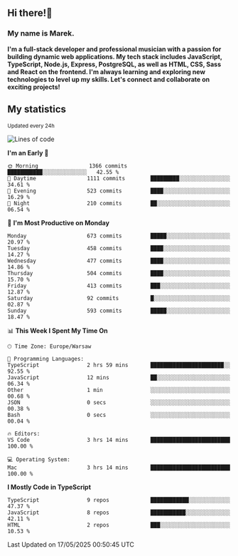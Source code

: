## Hi there!👋 ##
### My name is Marek. ###

**I'm a full-stack developer and professional musician with a passion for building dynamic web applications. My tech stack includes JavaScript, TypeScript, Node.js, Express, PostgreSQL, as well as HTML, CSS, Sass and React on the frontend. I'm always learning and exploring new technologies to level up my skills. Let's connect and collaborate on exciting projects!**

## My statistics ##
<sub>Updated every 24h</sub>
<!--START_SECTION:waka-->
![Lines of code](https://img.shields.io/badge/From%20Hello%20World%20I%27ve%20Written-238.4%20thousand%20lines%20of%20code-blue)

**I'm an Early 🐤** 

```text
🌞 Morning                1366 commits        ███████████░░░░░░░░░░░░░░   42.55 % 
🌆 Daytime                1111 commits        █████████░░░░░░░░░░░░░░░░   34.61 % 
🌃 Evening                523 commits         ████░░░░░░░░░░░░░░░░░░░░░   16.29 % 
🌙 Night                  210 commits         ██░░░░░░░░░░░░░░░░░░░░░░░   06.54 % 
```
📅 **I'm Most Productive on Monday** 

```text
Monday                   673 commits         █████░░░░░░░░░░░░░░░░░░░░   20.97 % 
Tuesday                  458 commits         ████░░░░░░░░░░░░░░░░░░░░░   14.27 % 
Wednesday                477 commits         ████░░░░░░░░░░░░░░░░░░░░░   14.86 % 
Thursday                 504 commits         ████░░░░░░░░░░░░░░░░░░░░░   15.70 % 
Friday                   413 commits         ███░░░░░░░░░░░░░░░░░░░░░░   12.87 % 
Saturday                 92 commits          █░░░░░░░░░░░░░░░░░░░░░░░░   02.87 % 
Sunday                   593 commits         █████░░░░░░░░░░░░░░░░░░░░   18.47 % 
```


📊 **This Week I Spent My Time On** 

```text
🕑︎ Time Zone: Europe/Warsaw

💬 Programming Languages: 
TypeScript               2 hrs 59 mins       ███████████████████████░░   92.55 % 
JavaScript               12 mins             ██░░░░░░░░░░░░░░░░░░░░░░░   06.34 % 
Other                    1 min               ░░░░░░░░░░░░░░░░░░░░░░░░░   00.68 % 
JSON                     0 secs              ░░░░░░░░░░░░░░░░░░░░░░░░░   00.38 % 
Bash                     0 secs              ░░░░░░░░░░░░░░░░░░░░░░░░░   00.04 % 

🔥 Editors: 
VS Code                  3 hrs 14 mins       █████████████████████████   100.00 % 

💻 Operating System: 
Mac                      3 hrs 14 mins       █████████████████████████   100.00 % 
```

**I Mostly Code in TypeScript** 

```text
TypeScript               9 repos             ████████████░░░░░░░░░░░░░   47.37 % 
JavaScript               8 repos             ███████████░░░░░░░░░░░░░░   42.11 % 
HTML                     2 repos             ███░░░░░░░░░░░░░░░░░░░░░░   10.53 % 
```




 Last Updated on 17/05/2025 00:50:45 UTC
<!--END_SECTION:waka-->

<!--
**MarekSax/MarekSax** is a ✨ _special_ ✨ repository because its `README.md` (this file) appears on your GitHub profile.

Here are some ideas to get you started:

- 🔭 I’m currently working on ...
- 🌱 I’m currently learning ...
- 👯 I’m looking to collaborate on ...
- 🤔 I’m looking for help with ...
- 💬 Ask me about ...
- 📫 How to reach me: ...
- 😄 Pronouns: ...
- ⚡ Fun fact: ...
-->
